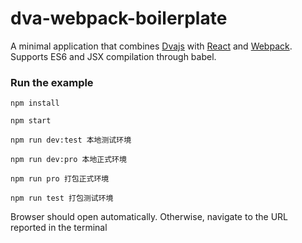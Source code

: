 dva-webpack-boilerplate
=====================

A minimal application that combines [Dvajs](https://github.com/dvajs/dva) with [React](https://facebook.github.io/react) and [Webpack](https://webpack.js.org).
Supports ES6 and JSX compilation through babel.



### Run the example

```
npm install

npm start

npm run dev:test 本地测试环境

npm run dev:pro 本地正式环境

npm run pro 打包正式环境

npm run test 打包测试环境

```

Browser should open automatically. Otherwise, navigate to the URL reported in the terminal


